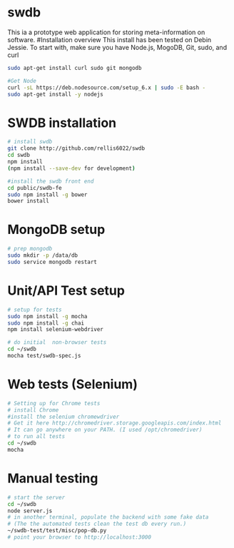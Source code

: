 # swdb
This ia a prototype web application for storing meta-information on software.
#Installation overview
This install has been tested on Debin Jessie.
To start with, make sure you have Node.js, MogoDB, Git, sudo, and curl
```sh
sudo apt-get install curl sudo git mongodb
```
``` sh
#Get Node
curl -sL https://deb.nodesource.com/setup_6.x | sudo -E bash -
sudo apt-get install -y nodejs
```
# SWDB installation
``` bash
# install swdb
git clone http://github.com/rellis6022/swdb
cd swdb
npm install
(npm install --save-dev for development)

#install the swdb front end
cd public/swdb-fe
sudo npm install -g bower
bower install
```
# MongoDB setup
``` sh
# prep mongodb
sudo mkdir -p /data/db
sudo service mongodb restart
```
# Unit/API Test setup
``` sh
# setup for tests
sudo npm install -g mocha
sudo npm install -g chai
npm install selenium-webdriver

# do initial  non-browser tests
cd ~/swdb
mocha test/swdb-spec.js
```
# Web tests (Selenium)
```sh
# Setting up for Chrome tests
# install Chrome
#install the selenium chromewdriver
# Get it here http://chromedriver.storage.googleapis.com/index.html
# It can go anywhere on your PATH. (I used /opt/chromedriver)
# to run all tests
cd ~/swdb
mocha
```
# Manual testing
```sh
# start the server
cd ~/swdb
node server.js
# in another terminal, populate the backend with some fake data
# (The the automated tests clean the test db every run.)
~/swdb-test/test/misc/pop-db.py
# point your browser to http://localhost:3000
```
